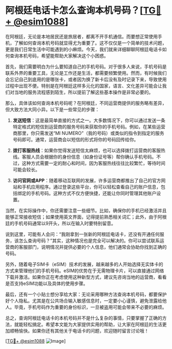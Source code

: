 # 阿根廷电话卡怎么查询本机号码？[[TG💪+ @esim1088](https://t.me/s/esim1088)]

在阿根廷，无论是本地居民还是旅居者，都离不开手机通信。而要想正常使用手机，了解如何查询本机号码就显得尤为重要了。这不仅仅是一个简单的技术问题，更是我们日常生活中可能遇到的小麻烦。今天，我们就来详细聊聊阿根廷电话卡如何查询本机号码，希望能帮助大家解决这个小困惑。

首先，我们需要明白为什么要知道自己的手机号码。对于很多人来说，手机号码是联系外界的重要工具，无论是工作还是生活，都需要频繁使用。然而，有时候我们会忘记自己到底用的是哪张卡，或者因为换了新卡后没有及时记录下来，导致使用过程中出现不便。特别是在阿根廷这样多元化的国家，语言、文化差异可能会让我们对当地的服务流程感到陌生，所以提前了解这些基本操作是非常必要的。

那么，具体该如何查询本机号码呢？在阿根廷，不同运营商提供的服务略有差异，但大致方法大同小异。以下是一些常见的步骤：

1. **发送短信**：这是最简单直接的方式之一。大多数情况下，你可以通过发送一条特定格式的短信到运营商的服务号码来获取你的手机号码。例如，在某些运营商那里，你只需发送“MI NUMERO”（我的号码）或类似的指令到指定的服务号码即可。通常，运营商会以短信的形式将你的号码回传给你。

2. **拨打客服热线**：如果你觉得发送短信太麻烦，也可以选择拨打运营商的客服热线。客服人员会根据你的身份信息（如身份证号等）帮你确认手机号码。不过，这种方式需要一定的耐心和时间，因为客服热线往往比较繁忙，等待时间可能会较长。

3. **访问官网或APP**：随着移动互联网的发展，许多运营商都推出了自己的官方网站和手机应用程序。通过登录这些平台，你可以轻松查看自己的账户信息，包括绑定的手机号码。这种方式不仅方便快捷，还能让你同时管理其他账户设置。

当然，在实际操作中，你还需要注意一些细节。比如，确保你的手机已经激活并且能够正常接收短信；如果使用英文界面，记得提前熟悉相关词汇；此外，由于阿根廷的手机号码通常以9开头，所以在输入时要特别留意。

说到这里，可能有人会问：“我刚拿到一张新的阿根廷电话卡，还没有开通任何服务，该怎么查询号码？”其实，这种情况也是完全可以解决的。你可以尝试联系运营商的客服部门，说明情况并提供必要的个人信息，他们通常会协助你找到正确的号码。

另外，随着电子SIM卡（eSIM）技术的发展，越来越多的人开始选择无实体卡的方式来管理他们的手机号码。eSIM的优势在于无需物理卡片，可以直接通过网络下载并激活。如果你正在考虑使用这种新型方式，建议先咨询当地的运营商，看看是否支持eSIM功能以及具体的使用步骤。

最后，还有一个小贴士想分享给大家：无论采用哪种方法查询本机号码，都要保护好个人隐私。尤其是在公共场合输入敏感信息时，一定要小心谨慎，避免泄露给他人。毕竟，手机号码作为重要的身份标识，一旦被盗用可能会带来不必要的麻烦。

总之，查询阿根廷电话卡的本机号码并不是什么复杂的事情，只要掌握了正确的方法，就能轻松搞定。希望本文能为大家提供实用的帮助，让大家在阿根廷的生活更加顺畅愉快。如果你还有其他关于电话卡的问题，欢迎随时留言讨论哦！

[[TG💪+ @esim1088](https://t.me/s/esim1088) ![Image](https://i.postimg.cc/4NQfJmqS/Snipaste-2025-05-13-00-14-12.png)]